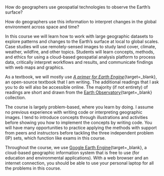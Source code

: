 How do geographers use geospatial technologies to observe the Earth’s surface?  

How do geographers use this information to interpret changes in the global environment across space and time?  

In this course we will learn how to work with large geographic datasets to explore patterns and changes to the Earth’s surface at local to global scales. Case studies will use remotely-sensed images to study land cover, climate, weather, wildfire, and other topics. Students will learn concepts, methods, and ethics for using a cloud-based geospatial analysis platform to process data, critically interpret workflows and results, and communicate findings with web maps and graphics.  

As a textbook, we will mostly use [_A primer for Earth Engine_](https://jeffhowarth.github.io/eeprimer/){target=_blank}, an open-source textbook that I am writing. The additional readings that I ask you to do will also be accessible online. The majority (if not entirety) of readings are short and drawn from the [Earth Observatory](https://earthobservatory.nasa.gov/){target=_blank} collection.  

The course is largely problem-based, where you learn by doing. I assume no previous experience with writing code or interpreting geographic images. I tend to introduce concepts through illustrations and activities before showing you how to implement the concepts by writing code. You will have many opportunities to practice applying the methods with support from peers and instructors before tackling the three independent problem (IP) sets, which function like exams in this course.  

Throughout the course, we use [Google Earth Engine](https://earthengine.google.com/){target=_blank}, a cloud-based geographic information system that is free to use (for education and environmental applications). With a web browser and an internet connection, you should be able to use your personal laptop for all the problems in this course.   
